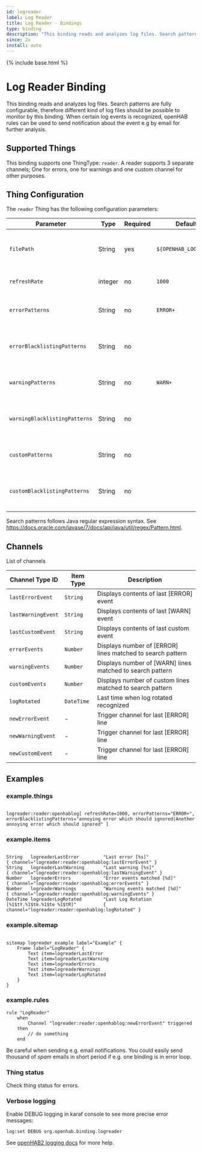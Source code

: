 ```yaml
---
id: logreader
label: Log Reader
title: Log Reader - Bindings
type: binding
description: "This binding reads and analyzes log files. Search patterns are fully configurable, therefore different kind of log files should be possible to monitor by this binding."
since: 2x
install: auto
---
```


<!-- Attention authors: Do not edit directly. Please add your changes to the appropriate source repository -->

{% include base.html %}

# Log Reader Binding

This binding reads and analyzes log files. Search patterns are fully configurable, therefore different kind of log files should be possible to monitor by this binding.
When certain log events is recognized, openHAB rules can be used to send notification about the event e.g by email for further analysis.

## Supported Things

This binding supports one ThingType: `reader`.
A reader supports 3 separate channels; One for errors, one for warnings and one custom channel for other purposes.

## Thing Configuration

The `reader` Thing has the following configuration parameters: 

| Parameter                     | Type    | Required | Default if omitted               | Description                                                                             |
| ------------------------------| ------- | -------- | -------------------------------- |-----------------------------------------------------------------------------------------|
| `filePath`                    | String  |   yes    | `${OPENHAB_LOGDIR}/openhab.log`  | Path to log file. ${OPENHAB_LOGDIR} is automatically replaced by the correct directory. |
| `refreshRate`                 | integer |   no     | `1000`                           | Time in milliseconds between individual log reads.                                      |
| `errorPatterns`               | String  |   no     | `ERROR+`                         | Search patterns separated by \| character for warning events.                            |
| `errorBlacklistingPatterns`   | String  |   no     |                                  | Search patterns for blacklisting unwanted error events separated by \| character.       |
| `warningPatterns`             | String  |   no     | `WARN+`                          | Search patterns separated by \| character for error events.                              |
| `warningBlacklistingPatterns` | String  |   no     |                                  | Search patterns for blacklisting unwanted warning events separated by \| character.     |
| `customPatterns`              | String  |   no     |                                  | Search patterns separated by \| character for custom events.                             |
| `customBlacklistingPatterns`  | String  |   no     |                                  | Search patterns for blacklisting unwanted custom events separated by \| character.      |

Search patterns follows Java regular expression syntax. See https://docs.oracle.com/javase/7/docs/api/java/util/regex/Pattern.html.

## Channels

List of channels

| Channel Type ID    | Item Type    | Description                                                    |
| ------------------ | ------------ | -------------------------------------------------------------- |
| `lastErrorEvent`   | `String`     | Displays contents of last [ERROR] event                        |
| `lastWarningEvent` | `String`     | Displays contents of last [WARN] event                         |
| `lastCustomEvent`  | `String`     | Displays contents of last custom event                         |
| `errorEvents`      | `Number`     | Displays number of [ERROR] lines matched to search pattern     |
| `warningEvents`    | `Number`     | Displays number of [WARN] lines matched to search pattern      |
| `customEvents`     | `Number`     | Displays number of custom lines matched to search pattern      |
| `logRotated`       | `DateTime`   | Last time when log rotated recognized                          |
| `newErrorEvent`    | -            | Trigger channel for last [ERROR] line                          |
| `newWarningEvent`  | -            | Trigger channel for last [ERROR] line                          |
| `newCustomEvent`   | -            | Trigger channel for last [ERROR] line                          |

## Examples

### example.things

```xtend

logreader:reader:openhablog[ refreshRate=1000, errorPatterns="ERROR+", errorBlacklistingPatterns="annoying error which should ignored|Another annoying error which should ignored" ]

```

### example.items

```xtend

String   logreaderLastError         "Last error [%s]"                                      { channel="logreader:reader:openhablog:lastErrorEvent" }
String   logreaderLastWarning       "Last warning [%s]"                                    { channel="logreader:reader:openhablog:lastWarningEvent" }
Number   logreaderErrors            "Error events matched [%d]"                            { channel="logreader:reader:openhablog:errorEvents" }
Number   logreaderWarnings          "Warning events matched [%d]"                          { channel="logreader:reader:openhablog:warningEvents" }
DateTime logreaderLogRotated        "Last Log Rotation [%1$tY.%1$tm.%1$te %1$tR]"          { channel="logreader:reader:openhablog:logRotated" } 

```

### example.sitemap

```xtend

sitemap logreader_example label="Example" {
    Frame label="LogReader" {
        Text item=logreaderLastError
        Text item=logreaderLastWarning
        Text item=logreaderErrors
        Text item=logreaderWarnings
        Text item=logreaderLogRotated
    }
}

```

### example.rules

```xtend
rule "LogReader"
    when
        Channel "logreader:reader:openhablog:newErrorEvent" triggered
    then
        // do something
    end
```

Be careful when sending e.g. email notifications.
You could easily send thousand of *spam* emails in short period if e.g. one binding is in error loop.

### Thing status

Check thing status for errors.

### Verbose logging

Enable DEBUG logging in karaf console to see more precise error messages:

`log:set DEBUG org.openhab.binding.logreader`

See [openHAB2 logging docs](https://www.openhab.org/docs/administration/logging.html#defining-what-to-log) for more help.


